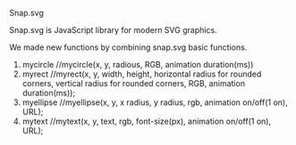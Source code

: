 Snap.svg

Snap.svg is JavaScript library for modern SVG graphics.

We made new functions by combining snap.svg basic functions.

1. mycircle //mycircle(x, y, radious, RGB, animation duration(ms))
2. myrect //myrect(x, y, width, height, horizontal radius for rounded corners, vertical radius for rounded corners, RGB, animation duration(ms));
3. myellipse //myellipse(x, y, x radius, y radius, rgb, animation on/off(1 on), URL);
4. mytext //mytext(x, y, text, rgb, font-size(px), animation on/off(1 on), URL);
